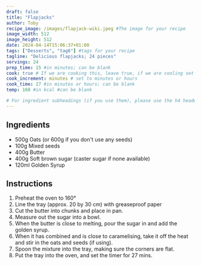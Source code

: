 ```yaml
---
draft: false
title: "Flapjacks"
author: Toby
recipe_image: /images/flapjack-wiki.jpeg #The image for your recipe
image_width: 512
image_height: 512
date: 2024-04-14T15:06:37+01:00
tags: ["Desserts", "tag6"] #tags for your recipe
tagline: "Delicious flapjacks; 24 pieces"
servings: 24
prep_time: 15 #in minutes; can be blank
cook: true # If we are cooking this, leave true, if we are cooling set to false
cook_increment: minutes # set to minutes or hours
cook_time: 27 #in minutes or hours; can be blank
temp: 160 #in kcal #can be blank

# For ingredient subheadings (if you use them), please use the h4 header.  For print view I have those elements targeted
---
```



## Ingredients

- 500g Oats (or 600g if you don't use any seeds)
- 100g Mixed seeds
- 400g Butter
- 400g Soft brown sugar (caster sugar if none available)
- 120ml Golden Syrup

## Instructions

1. Preheat the oven to 160&deg;
2. Line the tray (approx. 20 by 30 cm) with greaseproof paper
3. Cut the butter into chunks and place in pan.
4. Measure out the sugar into a bowl.
5. When the butter is close to melting, pour the sugar in and add the golden syrup.
6. When it has combined and is close to caramelising, take it off the heat and stir in the oats and seeds (if using).
7. Spoon the mixture into the tray, making sure the corners are flat.
8. Put the tray into the oven, and set the timer for 27 mins.
